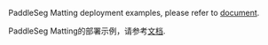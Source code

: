 PaddleSeg Matting deployment examples, please refer to [document](../../segmentation/ppmatting/README_CN.md).

PaddleSeg Matting的部署示例，请参考[文档](../../segmentation/ppmatting/README_CN.md).
